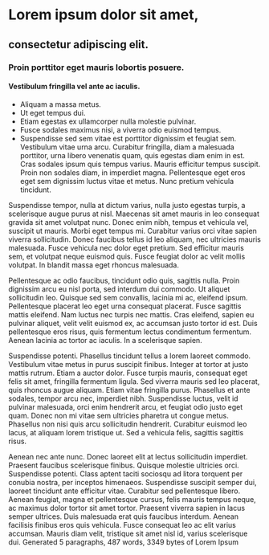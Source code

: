 

# Lorem ipsum dolor sit amet,  
## consectetur adipiscing elit.   
### Proin porttitor eget mauris lobortis posuere.  
#### Vestibulum fringilla vel ante ac iaculis.   

* Aliquam a massa metus. 
* Ut eget tempus dui. 
* Etiam egestas ex ullamcorper nulla molestie pulvinar. 
* Fusce sodales maximus nisi, a viverra odio euismod tempus. 
* Suspendisse sed sem vitae est porttitor dignissim et feugiat sem. Vestibulum vitae urna arcu. Curabitur fringilla, diam a malesuada porttitor, urna libero venenatis quam, quis egestas diam enim in est. Cras sodales ipsum quis tempus varius. Mauris efficitur tempus suscipit. Proin non sodales diam, in imperdiet magna. Pellentesque eget eros eget sem dignissim luctus vitae et metus. Nunc pretium vehicula tincidunt.

Suspendisse tempor, nulla at dictum varius, nulla justo egestas turpis, a scelerisque augue purus at nisl. Maecenas sit amet mauris in leo consequat gravida sit amet volutpat nunc. Donec enim nibh, tempus et vehicula vel, suscipit ut mauris. Morbi eget tempus mi. Curabitur varius orci vitae sapien viverra sollicitudin. Donec faucibus tellus id leo aliquam, nec ultricies mauris malesuada. Fusce vehicula nec dolor eget pretium. Sed efficitur mauris sem, et volutpat neque euismod quis. Fusce feugiat dolor ac velit mollis volutpat. In blandit massa eget rhoncus malesuada.

Pellentesque ac odio faucibus, tincidunt odio quis, sagittis nulla. Proin dignissim arcu eu nisl porta, sed interdum dui commodo. Ut aliquet sollicitudin leo. Quisque sed sem convallis, lacinia mi ac, eleifend ipsum. Pellentesque placerat leo eget urna consequat placerat. Fusce sagittis mattis eleifend. Nam luctus nec turpis nec mattis. Cras eleifend, sapien eu pulvinar aliquet, velit velit euismod ex, ac accumsan justo tortor id est. Duis pellentesque eros risus, quis fermentum lectus condimentum fermentum. Aenean lacinia ac tortor ac iaculis. In a scelerisque sapien.

Suspendisse potenti. Phasellus tincidunt tellus a lorem laoreet commodo. Vestibulum vitae metus in purus suscipit finibus. Integer at tortor at justo mattis rutrum. Etiam a auctor dolor. Fusce turpis mauris, consequat eget felis sit amet, fringilla fermentum ligula. Sed viverra mauris sed leo placerat, quis rhoncus augue aliquam. Etiam vitae fringilla purus. Phasellus et ante sodales, tempor arcu nec, imperdiet nibh. Suspendisse luctus, velit id pulvinar malesuada, orci enim hendrerit arcu, et feugiat odio justo eget quam. Donec non mi vitae sem ultricies pharetra ut congue metus. Phasellus non nisi quis arcu sollicitudin hendrerit. Curabitur euismod leo lacus, at aliquam lorem tristique ut. Sed a vehicula felis, sagittis sagittis risus.

Aenean nec ante nunc. Donec laoreet elit at lectus sollicitudin imperdiet. Praesent faucibus scelerisque finibus. Quisque molestie ultricies orci. Suspendisse potenti. Class aptent taciti sociosqu ad litora torquent per conubia nostra, per inceptos himenaeos. Suspendisse suscipit semper dui, laoreet tincidunt ante efficitur vitae. Curabitur sed pellentesque libero. Aenean feugiat, magna et pellentesque cursus, felis mauris tempus neque, ac maximus dolor tortor sit amet tortor. Praesent viverra sapien in lacus semper ultrices. Duis malesuada erat quis faucibus interdum. Aenean facilisis finibus eros quis vehicula. Fusce consequat leo ac elit varius accumsan. Mauris diam velit, tristique sit amet nisl id, varius scelerisque dui.
Generated 5 paragraphs, 487 words, 3349 bytes of Lorem Ipsum
